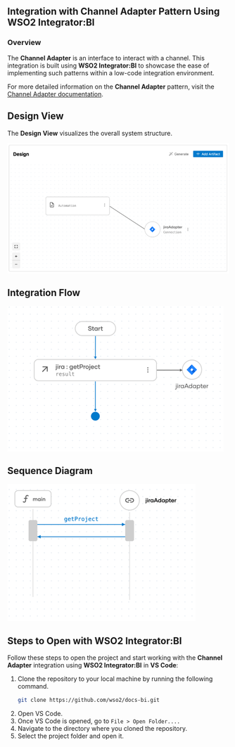 ## Integration with Channel Adapter Pattern Using WSO2 Integrator:BI

### Overview

The **Channel Adapter** is an interface to interact with a channel.
This integration is built using **WSO2 Integrator:BI** to showcase the ease of implementing such patterns within a low-code integration environment.

For more detailed information on the **Channel Adapter** pattern, visit the [Channel Adapter documentation](https://www.enterpriseintegrationpatterns.com/patterns/messaging/ChannelAdapter.html).

## Design View

The **Design View** visualizes the overall system structure.

![Design View](design.png)

## Integration Flow

![Flow Diagram](flow.png)

## Sequence Diagram

![Flow Diagram](sequence.png)

## Steps to Open with WSO2 Integrator:BI

Follow these steps to open the project and start working with the **Channel Adapter** integration using **WSO2 Integrator:BI** in **VS Code**:

1. Clone the repository to your local machine by running the following command.
   ```bash
   git clone https://github.com/wso2/docs-bi.git
   ```
2. Open VS Code.
3. Once VS Code is opened, go to `File > Open Folder....`
4. Navigate to the directory where you cloned the repository.
5. Select the project folder and open it.
